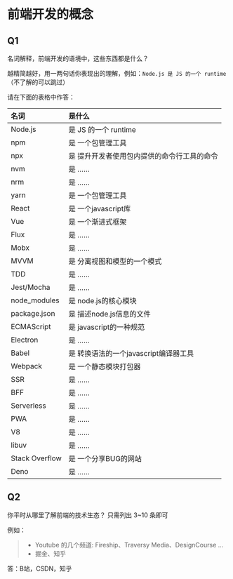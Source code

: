 # 前端开发的概念

## Q1

名词解释，前端开发的语境中，这些东西都是什么？

越精简越好，用一两句话你表现出的理解，例如：`Node.js 是 JS 的一个 runtime`  
（不了解的可以跳过）

请在下面的表格中作答：

| 名词           | 是什么               |
| :------------- | :------------------- |
| Node.js        | 是 JS 的一个 runtime |
| npm            | 是 一个包管理工具 |
| npx            | 是 提升开发者使用包内提供的命令行工具的命令 |
| nvm            | 是 ……                |
| nrm            | 是 ……                |
| yarn           | 是 一个包管理工具                |
| React          | 是 一个javascript库                |
| Vue            | 是 一个渐进式框架                |
| Flux           | 是 ……                |
| Mobx           | 是 ……                |
| MVVM           | 是 分离视图和模型的一个模式                |
| TDD            | 是 ……                |
| Jest/Mocha     | 是 ……                |
| node_modules   | 是 node.js的核心模块                |
| package.json   | 是 描述node.js信息的文件               |
| ECMAScript     | 是 javascript的一种规范                |
| Electron       | 是 ……                |
| Babel          | 是 转换语法的一个javascript编译器工具                |
| Webpack        | 是 一个静态模块打包器                |
| SSR            | 是 ……                |
| BFF            | 是 ……                |
| Serverless     | 是 ……                |
| PWA            | 是 ……                |
| V8             | 是 ……                |
| libuv          | 是 ……                |
| Stack Overflow | 是 一个分享BUG的网站                |
| Deno           | 是 ……                |

## Q2

你平时从哪里了解前端的技术生态？
只需列出 3~10 条即可

例如：

> - Youtube 的几个频道: Fireship、Traversy Media、DesignCourse …
> - 掘金、知乎

答：B站，CSDN，知乎

